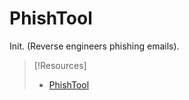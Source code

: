 
# PhishTool
Init. (Reverse engineers phishing emails).

> [!Resources]
> - [PhishTool](https://www.phishtool.com/)
